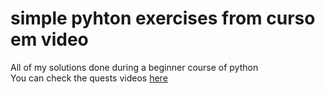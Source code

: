 # simple pyhton exercises from curso em video
 All of my solutions done during a beginner course of python  
 You can check the quests videos [here](https://www.youtube.com/watch?v=nIHq1MtJaKs&list=PLHz_AreHm4dm6wYOIW20Nyg12TAjmMGT-)